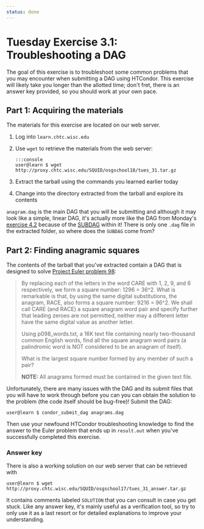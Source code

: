 ```yaml
---
status: done
---
```


Tuesday Exercise 3.1: Troubleshooting a DAG
===========================================

The goal of this exercise is to troubleshoot some common problems that you may encounter when submitting a DAG using
HTCondor.
This exercise will likely take you longer than the allotted time; don't fret, there is an answer key provided, so you
should work at your own pace.

Part 1: Acquiring the materials
-------------------------------

The materials for this exercise are located on our web server.

1.  Log into `learn.chtc.wisc.edu`
2.  Use `wget` to retrieve the materials from the web server:

        :::console
        user@learn $ wget http://proxy.chtc.wisc.edu/SQUID/osgschool18/tues_31.tar.gz

3.  Extract the tarball using the commands you learned earlier today
4.  Change into the directory extracted from the tarball and explore its contents

`anagram.dag` is the main DAG that you will be submitting and although it may look like a simple, linear DAG, it's
actually more like the DAG from Monday's [exercise 4.2](/materials/day1/part4-ex2-simple-dag.md) because of the
[SUBDAG](http://research.cs.wisc.edu/htcondor/manual/v8.6/2_10DAGMan_Applications.html#SECTION0031091100000000000000)
within it!
There is only one `.dag` file in the extracted folder, so where does the `SUBDAG` come from?

Part 2: Finding anagramic squares
---------------------------------

The contents of the tarball that you've extracted contain a DAG that is designed to solve
[Project Euler problem 98](https://projecteuler.net/problem=98):

> By replacing each of the letters in the word CARE with 1, 2, 9, and 6 respectively, we form a square number: 1296 =
> 36^2. What is remarkable is that, by using the same digital substitutions, the anagram, RACE, also forms a square
> number: 9216 = 96^2. We shall call CARE (and RACE) a square anagram word pair and specify further that leading zeroes
> are not permitted, neither may a different letter have the same digital value as another letter.
>
> Using p098_words.txt, a 16K text file containing nearly two-thousand common English words, find all the square 
> anagram word pairs (a palindromic word is NOT considered to be an anagram of itself).
>
> What is the largest square number formed by any member of such a pair?
>
> **NOTE:** All anagrams formed must be contained in the given text file.

Unfortunately, there are many issues with the DAG and its submit files that you will have to work through before you can
you can obtain the solution to the problem (the code itself should be bug-free)!
Submit the DAG:

```console
user@learn $ condor_submit_dag anagrams.dag
```

Then use your newfound HTCondor troubleshooting knowledge to find the answer to the Euler problem that ends up in
`result.out` when you've successfully completed this exercise.

### Answer key

There is also a working solution on our web server that can be retrieved with

``` console
user@learn $ wget http://proxy.chtc.wisc.edu/SQUID/osgschool17/tues_31_answer.tar.gz
```

It contains comments labeled `SOLUTION` that you can consult in case you get stuck.
Like any answer key, it's mainly useful as a verification tool, so try to only use it as a last resort or for detailed
explanations to improve your understanding.

